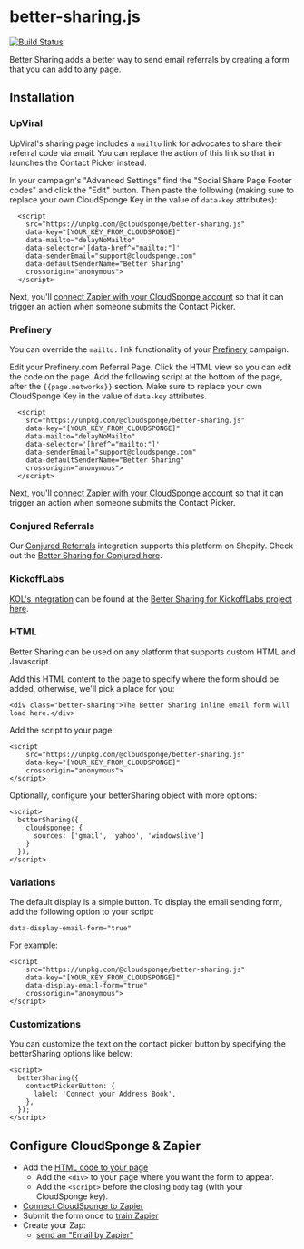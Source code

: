 # better-sharing.js

[![Build Status](https://api.travis-ci.org/cloudsponge/better-sharing-js.svg?branch=main)](https://travis-ci.org/cloudsponge/better-sharing-js)

Better Sharing adds a better way to send email referrals by creating a form that you can add to any page.

## Installation

### UpViral

UpViral's sharing page includes a `mailto` link for advocates to share their referral code via email.
You can replace the action of this link so that in launches the Contact Picker instead.

In your campaign's "Advanced Settings" find the "Social Share Page Footer codes" and click the "Edit" button.
Then paste the following (making sure to replace your own CloudSponge Key in the value of `data-key` attributes): 
```
  <script
    src="https://unpkg.com/@cloudsponge/better-sharing.js"
    data-key="[YOUR_KEY_FROM_CLOUDSPONGE]"
    data-mailto="delayNoMailto"
    data-selector='[data-href^="mailto:"]'
    data-senderEmail="support@cloudsponge.com"
    data-defaultSenderName="Better Sharing"
    crossorigin="anonymous">
  </script>
```

Next, you'll [connect Zapier with your CloudSponge account](https://www.cloudsponge.com/integrations/zapier/) so that it can trigger an action when someone submits the Contact Picker.

### Prefinery

You can override the `mailto:` link functionality of your [Prefinery](https://prefinery.com) campaign.

Edit your Prefinery.com Referral Page. Click the HTML view so you can edit the code on the page. Add the following script at the bottom of the page, after the `{{page.networks}}` section. Make sure to replace your own CloudSponge Key in the value of `data-key` attributes.

```
  <script
    src="https://unpkg.com/@cloudsponge/better-sharing.js"
    data-key="[YOUR_KEY_FROM_CLOUDSPONGE]"
    data-mailto="delayNoMailto"
    data-selector='[href^="mailto:"]'
    data-senderEmail="support@cloudsponge.com"
    data-defaultSenderName="Better Sharing"
    crossorigin="anonymous">
  </script>
```

Next, you'll [connect Zapier with your CloudSponge account](https://www.cloudsponge.com/integrations/zapier/) so that it can trigger an action when someone submits the Contact Picker.


### Conjured Referrals

Our [Conjured Referrals](https://conjured.co/) integration supports this platform on Shopify. Check out the [Better Sharing for Conjured here](https://www.npmjs.com/package/@cloudsponge/better-sharing-shopify-conjured-referrals.js).

### KickoffLabs

[KOL's integration](https://kickofflabs.com/) can be found at the [Better Sharing for KickoffLabs project here](https://www.npmjs.com/package/@cloudsponge/better-sharing-kickoff-labs.js).

### HTML

Better Sharing can be used on any platform that supports custom HTML and Javascript.

Add this HTML content to the page to specify where the form should be added, otherwise, we'll pick a place for you:

    <div class="better-sharing">The Better Sharing inline email form will load here.</div>

Add the script to your page:

    <script
        src="https://unpkg.com/@cloudsponge/better-sharing.js"
        data-key="[YOUR_KEY_FROM_CLOUDSPONGE]"
        crossorigin="anonymous">
    </script>

Optionally, configure your betterSharing object with more options:

    <script>
      betterSharing({
        cloudsponge: {
          sources: ['gmail', 'yahoo', 'windowslive']
        }
      });
    </script>

### Variations

The default display is a simple button. To display the email sending form, add the following option to your script:

    data-display-email-form="true"

For example:

    <script
        src="https://unpkg.com/@cloudsponge/better-sharing.js"
        data-key="[YOUR_KEY_FROM_CLOUDSPONGE]"
        data-display-email-form="true"
        crossorigin="anonymous">
    </script>

### Customizations

You can customize the text on the contact picker button by specifying the betterSharing options like below:

    <script>
      betterSharing({
        contactPickerButton: {
          label: 'Connect your Address Book',
        },
      });
    </script>

## Configure CloudSponge & Zapier

* Add the [HTML code to your page](https://www.loom.com/share/60ded4674a3c4d2da0436357cbb21ce2)
    * Add the `<div>` to your page where you want the form to appear.
    * Add the `<script>` before the closing `body` tag (with your CloudSponge key).
* [Connect CloudSponge to Zapier](https://www.loom.com/share/e52a8d39c94b4452a005736b65ce0040)
* Submit the form once to [train Zapier](https://www.loom.com/share/f9d4ffa0aa614f3c8e5a308c0501d231)
* Create your Zap:
    * [send an "Email by Zapier"](https://www.loom.com/share/c4969d4906d24848a008f276db55a3ce)
